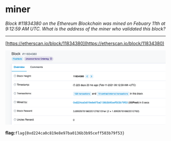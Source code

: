 # **miner**

*Block #11834380 on the Ethereum Blockchain was mined on Febuary 11th at 9:12:59 AM UTC. What is the address of the miner who validated this block?*

---

[https://etherscan.io/block/11834380](https://etherscan.io/block/11834380)

![miner](assets/miner.png)

**flag:**`flag{0xd224ca0c819e8e97ba0136b3b95ceff503b79f53}`